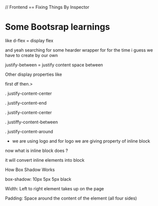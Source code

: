 // Frontend == Fixing Things By Inspector

# Some Bootsrap learnings


like d-flex = display flex

and yeah searching for some hearder wrapper
for for the time i guess we have to create by our own


justify-between = justify content space between

Other display properties like

first df then.>

. justify-content-center

. justify-content-end

. justify-content-center

. justiffy-content-between

. justify-content-around

* we are using logo and for logo we are giving property of inline block

now what is inline block does ?

it will convert inline elements into block


How Box Shadow Works

<!-- offset-x | offset-y | blur-radius | color -->
box-shadow: 10px   5px       5px          black


Width: Left to right element takes up on the page

Padding: Space around the content of the element (all four sides)